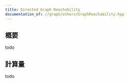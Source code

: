 ```yaml
---
title: Directed Graph Reachability
documentation_of: //graph/others/GraphReachability.hpp
---
```


## 概要

todo

## 計算量
todo